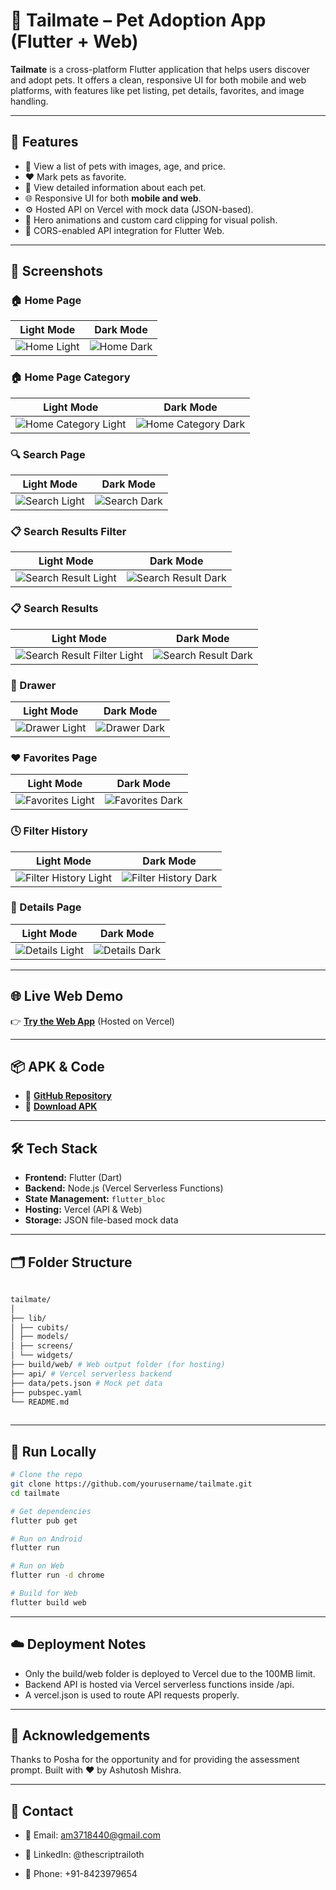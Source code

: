 # 🐾 Tailmate – Pet Adoption App (Flutter + Web)

**Tailmate** is a cross-platform Flutter application that helps users discover and adopt pets. It offers a clean, responsive UI for both mobile and web platforms, with features like pet listing, pet details, favorites, and image handling.  

---

## 🚀 Features

- 🐶 View a list of pets with images, age, and price.
- ❤️ Mark pets as favorite.
- 📄 View detailed information about each pet.
- 🌐 Responsive UI for both **mobile and web**.
- ⚙️ Hosted API on Vercel with mock data (JSON-based).
- 🧩 Hero animations and custom card clipping for visual polish.
- 🔐 CORS-enabled API integration for Flutter Web.

---

## 📸 Screenshots

### 🏠 Home Page
| Light Mode | Dark Mode |
|------------|-----------|
| ![Home Light](assets/screenshots/home_light.jpg) | ![Home Dark](assets/screenshots/home_dark.jpg) |

### 🏠 Home Page Category
| Light Mode                                                    | Dark Mode                                                   |
|---------------------------------------------------------------|-------------------------------------------------------------|
| ![Home Category Light](./assets/screenshots/category_light.jpg) | ![Home Category Dark](./assets/screenshots/category_dark.jpg) |

### 🔍 Search Page
| Light Mode | Dark Mode |
|------------|-----------|
| ![Search Light](./assets/screenshots/search_light.jpg) | ![Search Dark](./assets/screenshots/search_dark.jpg) |

### 📋 Search Results Filter
| Light Mode                                                  | Dark Mode                                                 |
|-------------------------------------------------------------|-----------------------------------------------------------|
| ![Search Result Light](./assets/screenshots/filter_light.jpg) | ![Search Result Dark](./assets/screenshots/filter_dark.jpg) |

### 📋 Search Results
| Light Mode                                                                | Dark Mode |
|---------------------------------------------------------------------------|-----------|
| ![Search Result Filter Light](./assets/screenshots/search_result_light.jpg) | ![Search Result Dark](./assets/screenshots/search_result_dark.jpg) |

### 📂 Drawer
| Light Mode | Dark Mode |
|------------|-----------|
| ![Drawer Light](./assets/screenshots/drawer_light.jpg) | ![Drawer Dark](./assets/screenshots/drawer_dark.jpg) |

### ❤️ Favorites Page
| Light Mode | Dark Mode |
|------------|-----------|
| ![Favorites Light](./assets/screenshots/favourite_light.jpg) | ![Favorites Dark](./assets/screenshots/favourite_dark.jpg) |

### 🕓 Filter History
| Light Mode | Dark Mode |
|------------|-----------|
| ![Filter History Light](./assets/screenshots/history_light.jpg) | ![Filter History Dark](./assets/screenshots/history_dark.jpg) |

### 📄 Details Page
| Light Mode | Dark Mode |
|------------|-----------|
| ![Details Light](./assets/screenshots/details_light.jpg) | ![Details Dark](./assets/screenshots/details_dark.jpg) |


---

## 🌐 Live Web Demo

👉 **[Try the Web App](https://tailmate-web-azure.vercel.app/)** (Hosted on Vercel)

---

## 📦 APK & Code

- 🔗 **[GitHub Repository](https://github.com/TheScriptRailoth/tailmate)**
- 📱 **[Download APK](https://drive.google.com/file/d/1dbcDEWxoMB8SykIlPc1jo05hqMjRcjGJ/view?usp=sharing)**

---

## 🛠️ Tech Stack

- **Frontend:** Flutter (Dart)
- **Backend:** Node.js (Vercel Serverless Functions)
- **State Management:** `flutter_bloc`
- **Hosting:** Vercel (API & Web)
- **Storage:** JSON file-based mock data

---

## 🗂️ Folder Structure

```bash
    
tailmate/
│
├── lib/
│ ├── cubits/
│ ├── models/
│ ├── screens/
│ └── widgets/
├── build/web/ # Web output folder (for hosting)
├── api/ # Vercel serverless backend
├── data/pets.json # Mock pet data
├── pubspec.yaml
└── README.md
    
```
---

## 🧪 Run Locally

```bash
# Clone the repo
git clone https://github.com/yourusername/tailmate.git
cd tailmate

# Get dependencies
flutter pub get

# Run on Android
flutter run

# Run on Web
flutter run -d chrome

# Build for Web
flutter build web

```
----

## ☁️ Deployment Notes

- Only the build/web folder is deployed to Vercel due to the 100MB limit.
- Backend API is hosted via Vercel serverless functions inside /api.
- A vercel.json is used to route API requests properly.

---

## 🙏 Acknowledgements
Thanks to Posha for the opportunity and for providing the assessment prompt.
Built with ❤️ by Ashutosh Mishra.

---

## 📧 Contact

- 📧 Email: am3718440@gmail.com

- 🔗 LinkedIn: @thescriptrailoth

- 📱 Phone: +91-8423979654
